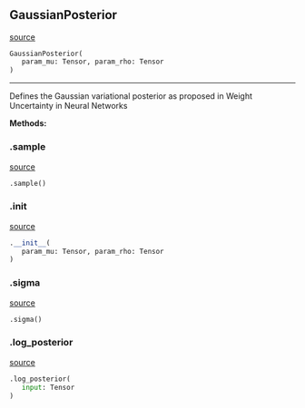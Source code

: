 #


## GaussianPosterior
[source](https://github.com/jrzaurin/pytorch-widedeep/blob/master/pytorch_widedeep/bayesian_models/_weight_sampler.py/#L31)
```python 
GaussianPosterior(
   param_mu: Tensor, param_rho: Tensor
)
```


---
Defines the Gaussian variational posterior as proposed in Weight
Uncertainty in Neural Networks


**Methods:**


### .sample
[source](https://github.com/jrzaurin/pytorch-widedeep/blob/master/pytorch_widedeep/bayesian_models/_weight_sampler.py/#L46)
```python
.sample()
```


### .__init__
[source](https://github.com/jrzaurin/pytorch-widedeep/blob/master/pytorch_widedeep/bayesian_models/_weight_sampler.py/#L36)
```python
.__init__(
   param_mu: Tensor, param_rho: Tensor
)
```


### .sigma
[source](https://github.com/jrzaurin/pytorch-widedeep/blob/master/pytorch_widedeep/bayesian_models/_weight_sampler.py/#L43)
```python
.sigma()
```


### .log_posterior
[source](https://github.com/jrzaurin/pytorch-widedeep/blob/master/pytorch_widedeep/bayesian_models/_weight_sampler.py/#L50)
```python
.log_posterior(
   input: Tensor
)
```

